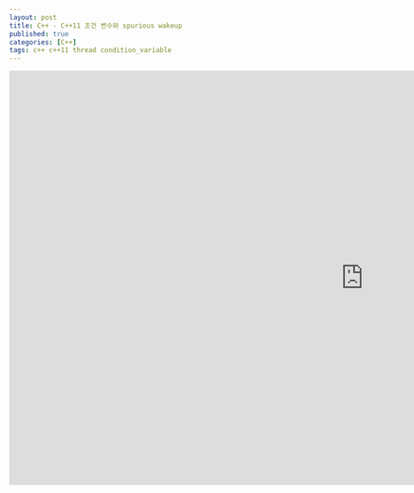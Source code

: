 ```yaml
---
layout: post
title: C++ - C++11 조건 변수와 spurious wakeup
published: true
categories: [C++]
tags: c++ c++11 thread condition_variable
---
```

<iframe src="https://docs.google.com/presentation/d/e/2PACX-1vThp66KyQaCxu2XLKoNAqg-HSRwpC5zE50GYzg5S0CZEaa7-JFa4ILBOYLlHvHZ4GFfBjA-YbPDeNZP/embed?start=false&loop=false&delayms=3000" frameborder="0" width="1280" height="749" allowfullscreen="true" mozallowfullscreen="true" webkitallowfullscreen="true"></iframe>     
  